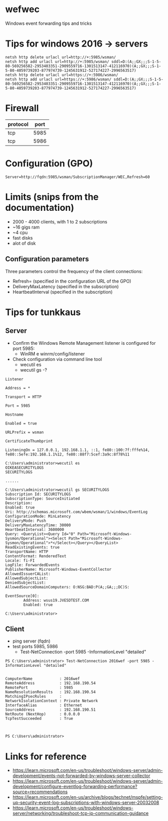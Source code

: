 # wefwec
Windows event forwarding tips and tricks

# Tips for windows 2016 -> servers

```
netsh http delete urlacl url=http://+:5985/wsman/
netsh http add urlacl url=http://+:5985/wsman/ sddl=D:(A;;GX;;;S-1-5-80-569256582-2953403351-2909559716-1301513147-412116970)(A;;GX;;;S-1-5-80-4059739203-877974739-1245631912-527174227-2996563517)
netsh http delete urlacl url=https://+:5986/wsman/
netsh http add urlacl url=https://+:5986/wsman/ sddl=D:(A;;GX;;;S-1-5-80-569256582-2953403351-2909559716-1301513147-412116970)(A;;GX;;;S-1-5-80-4059739203-877974739-1245631912-527174227-2996563517)
```

# Firewall

| protocol | port |
| --- | ---- |
| tcp | 5985 |
| tcp | 5986 |


# Configuration (GPO)
```
Server=http://fqdn:5985/wsman/SubscriptionManager/WEC,Refresh=60
```


# Limits (snips from the documentation)

- 2000 - 4000 clients, with 1 to 2 subscriptions
- ~16 gigs ram
- ~4 cpu
- fast disks
- alot of disk

## Configuration parameters

Three parameters control the frequency of the client connections:

- Refresh= (specified in the configuration URL of the GPO)
- DeliveryMaxLatency (specified in the subscription)
- HeartbeatInterval (specified in the subscription)

# Tips for tunkkaus

## Server
- Confirm the Windows Remote Management listener is configured for port 5985:
  - WinRM e winrm/config/listener
- Check configuration via command line tool
  - wecutil es
  - wecutil gs -?


```
Listener

Address = *

Transport = HTTP

Port = 5985

Hostname

Enabled = true

URLPrefix = wsman

CertificateThumbprint

ListeningOn = 127.0.0.1, 192.168.1.1, ::1, fe80::100:7f:fffe%14, fe80::5efe:192.168.1.1%12, fe80::88f7:5cef:3a9c:8f78%11
```

```
C:\Users\administrator>wecutil es
OIKEASECURITYLOGS
SECURITYLOGS

......

C:\Users\administrator>wecutil gs SECURITYLOGS
Subscription Id: SECURITYLOGS
SubscriptionType: SourceInitiated
Description:
Enabled: true
Uri: http://schemas.microsoft.com/wbem/wsman/1/windows/EventLog
ConfigurationMode: MinLatency
DeliveryMode: Push
DeliveryMaxLatencyTime: 30000
HeartbeatInterval: 3600000
Query: <QueryList><Query Id="0" Path="Microsoft-Windows-Sysmon/Operational"><Select Path="Microsoft-Windows-Sysmon/Operational">*</Select></Query></QueryList>
ReadExistingEvents: true
TransportName: HTTP
ContentFormat: RenderedText
Locale: fi-FI
LogFile: ForwardedEvents
PublisherName: Microsoft-Windows-EventCollector
AllowedIssuerCAList:
AllowedSubjectList:
DeniedSubjectList:
AllowedSourceDomainComputers: O:NSG:BAD:P(A;;GA;;;DC)S:

EventSource[0]:
        Address: wsus19.JVE5DTEST.COM
        Enabled: true

C:\Users\administrator>

```

## Client

- ping server (fqdn)
- test ports 5985, 5986
  - Test-NetConnection <computername> -port 5985 -InformationLevel "detailed"

```
PS C:\Users\administrator> Test-NetConnection 2016wef -port 5985 -InformationLevel "detailed"


ComputerName            : 2016wef
RemoteAddress           : 192.168.190.54
RemotePort              : 5985
NameResolutionResults   : 192.168.190.54
MatchingIPsecRules      :
NetworkIsolationContext : Private Network
InterfaceAlias          : Ethernet
SourceAddress           : 192.168.190.51
NetRoute (NextHop)      : 0.0.0.0
TcpTestSucceeded        : True



PS C:\Users\administrator>
```

# Links for reference

- https://learn.microsoft.com/en-us/troubleshoot/windows-server/admin-development/events-not-forwarded-by-windows-server-collector
- https://learn.microsoft.com/en-us/troubleshoot/windows-server/admin-development/configure-eventlog-forwarding-performance?source=recommendations
- https://learn.microsoft.com/en-us/archive/blogs/technet/mspfe/setting-up-security-event-log-subscriptions-with-windows-server-20032008
- https://learn.microsoft.com/en-us/troubleshoot/windows-server/networking/troubleshoot-tcp-ip-communication-guidance